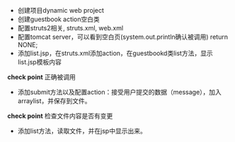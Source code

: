  * 创建项目dynamic web project
 * 创建guestbook action空白类
 * 配置struts2相关, struts.xml, web.xml
 * 配置tomcat server，可以看到空白页(system.out.println确认被调用) return NONE;
 * 添加list.jsp，在struts.xml添加action，在guestbookd类list方法，显示list.jsp模板内容
 
 **check point** 正确被调用

 * 添加submit方法以及配置action：接受用户提交的数据（message），加入arraylist，并保存到文件。

 **check point** 检查文件内容是否有变更

 * 添加list方法，读取文件，并在jsp中显示出来。